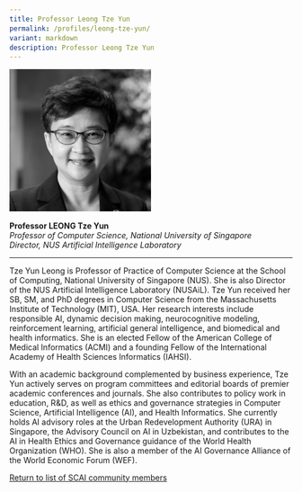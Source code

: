 ```yaml
---
title: Professor Leong Tze Yun
permalink: /profiles/leong-tze-yun/
variant: markdown
description: Professor Leong Tze Yun
---
```

<div style="width:50%"><img src="/images/People/leong_tze_yun_2.jpg" alt="Professor Leong Tze Yun"></div>

**Professor LEONG Tze Yun**<br>*Professor of Computer Science, National University of Singapore*<br>*Director, NUS Artificial Intelligence Laboratory*<br>

---

Tze Yun Leong is Professor of Practice of Computer Science at the School of Computing, National University of Singapore (NUS). She is also Director of the NUS Artificial Intelligence Laboratory (NUSAiL). Tze Yun received her SB, SM, and PhD degrees in Computer Science from the Massachusetts Institute of Technology (MIT), USA. Her research interests include responsible AI, dynamic decision making, neurocognitive modeling, reinforcement learning, artificial general intelligence, and biomedical and health informatics. She is an elected Fellow of the American College of Medical Informatics (ACMI) and a founding Fellow of the International Academy of Health Sciences Informatics (IAHSI). 

With an academic background complemented by business experience, Tze Yun actively serves on program committees and editorial boards of premier academic conferences and journals. She also contributes to policy work in education, R&amp;D, as well as ethics and governance strategies in Computer Science, Artificial Intelligence (AI), and Health Informatics. She currently holds AI advisory roles at the Urban Redevelopment Authority (URA) in Singapore, the Advisory Council on AI in Uzbekistan, and contributes to the AI in Health Ethics and Governance guidance of the World Health Organization (WHO). She is also a member of the AI Governance Alliance of the World Economic Forum (WEF).

[Return to list of SCAI community members](/community)